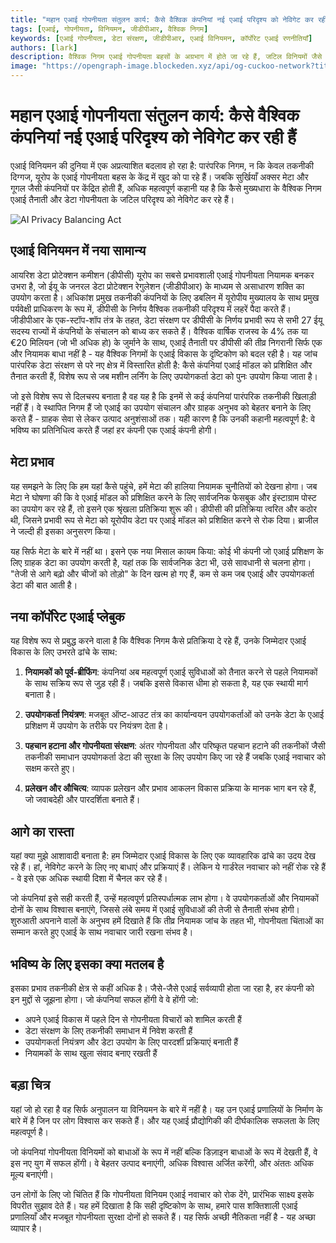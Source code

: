```yaml
---
title: "महान एआई गोपनीयता संतुलन कार्य: कैसे वैश्विक कंपनियां नई एआई परिदृश्य को नेविगेट कर रही हैं"
tags: [एआई, गोपनीयता, विनियमन, जीडीपीआर, वैश्विक निगम]
keywords: [एआई गोपनीयता, डेटा संरक्षण, जीडीपीआर, एआई विनियमन, कॉर्पोरेट एआई रणनीतियाँ]
authors: [lark]
description: वैश्विक निगम एआई गोपनीयता बहसों के अग्रभाग में होते जा रहे हैं, जटिल विनियमों जैसे कि जीडीपीआर को नेविगेट करते हुए। यह लेख बताता है कि कैसे ये कंपनियां नवाचार और डेटा संरक्षण के बीच संतुलन बनाने के लिए अपनी एआई रणनीतियों को अनुकूलित कर रही हैं।
image: "https://opengraph-image.blockeden.xyz/api/og-cuckoo-network?title=%E0%A4%AE%E0%A4%B9%E0%A4%BE%E0%A4%A8%20%E0%A4%8F%E0%A4%86%E0%A4%88%20%E0%A4%97%E0%A5%8B%E0%A4%AA%E0%A4%A8%E0%A5%80%E0%A4%AF%E0%A4%A4%E0%A4%BE%20%E0%A4%B8%E0%A4%82%E0%A4%A4%E0%A5%81%E0%A4%B2%E0%A4%A8%20%E0%A4%95%E0%A4%BE%E0%A4%B0%E0%A5%8D%E0%A4%AF%3A%20%E0%A4%95%E0%A5%88%E0%A4%B8%E0%A5%87%20%E0%A4%B5%E0%A5%88%E0%A4%B6%E0%A5%8D%E0%A4%B5%E0%A4%BF%E0%A4%95%20%E0%A4%95%E0%A4%82%E0%A4%AA%E0%A4%A8%E0%A4%BF%E0%A4%AF%E0%A4%BE%E0%A4%82%20%E0%A4%A8%E0%A4%88%20%E0%A4%8F%E0%A4%86%E0%A4%88%20%E0%A4%AA%E0%A4%B0%E0%A4%BF%E0%A4%A6%E0%A5%83%E0%A4%B6%E0%A5%8D%E0%A4%AF%20%E0%A4%95%E0%A5%8B%20%E0%A4%A8%E0%A5%87%E0%A4%B5%E0%A4%BF%E0%A4%97%E0%A5%87%E0%A4%9F%20%E0%A4%95%E0%A4%B0%20%E0%A4%B0%E0%A4%B9%E0%A5%80%20%E0%A4%B9%E0%A5%88%E0%A4%82"
---
```


# महान एआई गोपनीयता संतुलन कार्य: कैसे वैश्विक कंपनियां नई एआई परिदृश्य को नेविगेट कर रही हैं

एआई विनियमन की दुनिया में एक अप्रत्याशित बदलाव हो रहा है: पारंपरिक निगम, न कि केवल तकनीकी दिग्गज, यूरोप के एआई गोपनीयता बहस के केंद्र में खुद को पा रहे हैं। जबकि सुर्खियाँ अक्सर मेटा और गूगल जैसी कंपनियों पर केंद्रित होती हैं, अधिक महत्वपूर्ण कहानी यह है कि कैसे मुख्यधारा के वैश्विक निगम एआई तैनाती और डेटा गोपनीयता के जटिल परिदृश्य को नेविगेट कर रहे हैं।

![AI Privacy Balancing Act](https://opengraph-image.blockeden.xyz/api/og-cuckoo-network?title=%E0%A4%AE%E0%A4%B9%E0%A4%BE%E0%A4%A8%20%E0%A4%8F%E0%A4%86%E0%A4%88%20%E0%A4%97%E0%A5%8B%E0%A4%AA%E0%A4%A8%E0%A5%80%E0%A4%AF%E0%A4%A4%E0%A4%BE%20%E0%A4%B8%E0%A4%82%E0%A4%A4%E0%A5%81%E0%A4%B2%E0%A4%A8%20%E0%A4%95%E0%A4%BE%E0%A4%B0%E0%A5%8D%E0%A4%AF%3A%20%E0%A4%95%E0%A5%88%E0%A4%B8%E0%A5%87%20%E0%A4%B5%E0%A5%88%E0%A4%B6%E0%A5%8D%E0%A4%B5%E0%A4%BF%E0%A4%95%20%E0%A4%95%E0%A4%82%E0%A4%AA%E0%A4%A8%E0%A4%BF%E0%A4%AF%E0%A4%BE%E0%A4%82%20%E0%A4%A8%E0%A4%88%20%E0%A4%8F%E0%A4%86%E0%A4%88%20%E0%A4%AA%E0%A4%B0%E0%A4%BF%E0%A4%A6%E0%A5%83%E0%A4%B6%E0%A5%8D%E0%A4%AF%20%E0%A4%95%E0%A5%8B%20%E0%A4%A8%E0%A5%87%E0%A4%B5%E0%A4%BF%E0%A4%97%E0%A5%87%E0%A4%9F%20%E0%A4%95%E0%A4%B0%20%E0%A4%B0%E0%A4%B9%E0%A5%80%20%E0%A4%B9%E0%A5%88%E0%A4%82)

## एआई विनियमन में नया सामान्य

आयरिश डेटा प्रोटेक्शन कमीशन (डीपीसी) यूरोप का सबसे प्रभावशाली एआई गोपनीयता नियामक बनकर उभरा है, जो ईयू के जनरल डेटा प्रोटेक्शन रेगुलेशन (जीडीपीआर) के माध्यम से असाधारण शक्ति का उपयोग करता है। अधिकांश प्रमुख तकनीकी कंपनियों के लिए डबलिन में यूरोपीय मुख्यालय के साथ प्रमुख पर्यवेक्षी प्राधिकरण के रूप में, डीपीसी के निर्णय वैश्विक तकनीकी परिदृश्य में लहरें पैदा करते हैं। जीडीपीआर के एक-स्टॉप-शॉप तंत्र के तहत, डेटा संरक्षण पर डीपीसी के निर्णय प्रभावी रूप से सभी 27 ईयू सदस्य राज्यों में कंपनियों के संचालन को बाध्य कर सकते हैं। वैश्विक वार्षिक राजस्व के 4% तक या €20 मिलियन (जो भी अधिक हो) के जुर्माने के साथ, एआई तैनाती पर डीपीसी की तीव्र निगरानी सिर्फ एक और नियामक बाधा नहीं है - यह वैश्विक निगमों के एआई विकास के दृष्टिकोण को बदल रही है। यह जांच पारंपरिक डेटा संरक्षण से परे नए क्षेत्र में विस्तारित होती है: कैसे कंपनियां एआई मॉडल को प्रशिक्षित और तैनात करती हैं, विशेष रूप से जब मशीन लर्निंग के लिए उपयोगकर्ता डेटा को पुनः उपयोग किया जाता है।

जो इसे विशेष रूप से दिलचस्प बनाता है वह यह है कि इनमें से कई कंपनियां पारंपरिक तकनीकी खिलाड़ी नहीं हैं। वे स्थापित निगम हैं जो एआई का उपयोग संचालन और ग्राहक अनुभव को बेहतर बनाने के लिए करते हैं - ग्राहक सेवा से लेकर उत्पाद अनुशंसाओं तक। यही कारण है कि उनकी कहानी महत्वपूर्ण है: वे भविष्य का प्रतिनिधित्व करते हैं जहां हर कंपनी एक एआई कंपनी होगी।

## मेटा प्रभाव

यह समझने के लिए कि हम यहां कैसे पहुंचे, हमें मेटा की हालिया नियामक चुनौतियों को देखना होगा। जब मेटा ने घोषणा की कि वे एआई मॉडल को प्रशिक्षित करने के लिए सार्वजनिक फेसबुक और इंस्टाग्राम पोस्ट का उपयोग कर रहे हैं, तो इसने एक श्रृंखला प्रतिक्रिया शुरू की। डीपीसी की प्रतिक्रिया त्वरित और कठोर थी, जिसने प्रभावी रूप से मेटा को यूरोपीय डेटा पर एआई मॉडल को प्रशिक्षित करने से रोक दिया। ब्राजील ने जल्दी ही इसका अनुसरण किया।

यह सिर्फ मेटा के बारे में नहीं था। इसने एक नया मिसाल कायम किया: कोई भी कंपनी जो एआई प्रशिक्षण के लिए ग्राहक डेटा का उपयोग करती है, यहां तक कि सार्वजनिक डेटा भी, उसे सावधानी से चलना होगा। "तेजी से आगे बढ़ो और चीजों को तोड़ो" के दिन खत्म हो गए हैं, कम से कम जब एआई और उपयोगकर्ता डेटा की बात आती है।

## नया कॉर्पोरेट एआई प्लेबुक

यह विशेष रूप से प्रबुद्ध करने वाला है कि वैश्विक निगम कैसे प्रतिक्रिया दे रहे हैं, उनके जिम्मेदार एआई विकास के लिए उभरते ढांचे के साथ:

1. **नियामकों को पूर्व-ब्रीफिंग**: कंपनियां अब महत्वपूर्ण एआई सुविधाओं को तैनात करने से पहले नियामकों के साथ सक्रिय रूप से जुड़ रही हैं। जबकि इससे विकास धीमा हो सकता है, यह एक स्थायी मार्ग बनाता है।

2. **उपयोगकर्ता नियंत्रण**: मजबूत ऑप्ट-आउट तंत्र का कार्यान्वयन उपयोगकर्ताओं को उनके डेटा के एआई प्रशिक्षण में उपयोग के तरीके पर नियंत्रण देता है।

3. **पहचान हटाना और गोपनीयता संरक्षण**: अंतर गोपनीयता और परिष्कृत पहचान हटाने की तकनीकों जैसी तकनीकी समाधान उपयोगकर्ता डेटा की सुरक्षा के लिए उपयोग किए जा रहे हैं जबकि एआई नवाचार को सक्षम करते हुए।

4. **प्रलेखन और औचित्य**: व्यापक प्रलेखन और प्रभाव आकलन विकास प्रक्रिया के मानक भाग बन रहे हैं, जो जवाबदेही और पारदर्शिता बनाते हैं।

## आगे का रास्ता

यहां क्या मुझे आशावादी बनाता है: हम जिम्मेदार एआई विकास के लिए एक व्यावहारिक ढांचे का उदय देख रहे हैं। हां, नेविगेट करने के लिए नए बाधाएं और प्रक्रियाएं हैं। लेकिन ये गार्डरेल नवाचार को नहीं रोक रहे हैं - वे इसे एक अधिक स्थायी दिशा में चैनल कर रहे हैं।

जो कंपनियां इसे सही करती हैं, उन्हें महत्वपूर्ण प्रतिस्पर्धात्मक लाभ होगा। वे उपयोगकर्ताओं और नियामकों दोनों के साथ विश्वास बनाएंगे, जिससे लंबे समय में एआई सुविधाओं की तेजी से तैनाती संभव होगी। शुरुआती अपनाने वालों के अनुभव हमें दिखाते हैं कि तीव्र नियामक जांच के तहत भी, गोपनीयता चिंताओं का सम्मान करते हुए एआई के साथ नवाचार जारी रखना संभव है।

## भविष्य के लिए इसका क्या मतलब है

इसका प्रभाव तकनीकी क्षेत्र से कहीं अधिक है। जैसे-जैसे एआई सर्वव्यापी होता जा रहा है, हर कंपनी को इन मुद्दों से जूझना होगा। जो कंपनियां सफल होंगी वे वे होंगी जो:

- अपने एआई विकास में पहले दिन से गोपनीयता विचारों को शामिल करती हैं
- डेटा संरक्षण के लिए तकनीकी समाधान में निवेश करती हैं
- उपयोगकर्ता नियंत्रण और डेटा उपयोग के लिए पारदर्शी प्रक्रियाएं बनाती हैं
- नियामकों के साथ खुला संवाद बनाए रखती हैं

## बड़ा चित्र

यहां जो हो रहा है वह सिर्फ अनुपालन या विनियमन के बारे में नहीं है। यह उन एआई प्रणालियों के निर्माण के बारे में है जिन पर लोग विश्वास कर सकते हैं। और यह एआई प्रौद्योगिकी की दीर्घकालिक सफलता के लिए महत्वपूर्ण है।

जो कंपनियां गोपनीयता विनियमों को बाधाओं के रूप में नहीं बल्कि डिज़ाइन बाधाओं के रूप में देखती हैं, वे इस नए युग में सफल होंगी। वे बेहतर उत्पाद बनाएंगी, अधिक विश्वास अर्जित करेंगी, और अंततः अधिक मूल्य बनाएंगी।

उन लोगों के लिए जो चिंतित हैं कि गोपनीयता विनियम एआई नवाचार को रोक देंगे, प्रारंभिक साक्ष्य इसके विपरीत सुझाव देते हैं। यह हमें दिखाता है कि सही दृष्टिकोण के साथ, हमारे पास शक्तिशाली एआई प्रणालियाँ और मजबूत गोपनीयता सुरक्षा दोनों हो सकते हैं। यह सिर्फ अच्छी नैतिकता नहीं है - यह अच्छा व्यापार है।